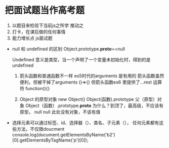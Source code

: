 # 把面试题当作高考题
   1. 以题目来检验下当前js之所学 推动之
   2. 打卡，在课后做的任何事情
   3. 能力增长点
    js面试题

- null 和 undefined 的区别
    Object.prototype.__proto__==null

    Undefined 意义是类型，当一个声明了一个变量未初始化时，得到的是undefined
    1. 箭头函数和普通函数不一样
        es5时代的arguments 是有用的
        箭头函数虽然便利，但被干掉了arguments
        ()=>{}  但箭头函数es6 里提供了...rest 运算符
        function(){}
    
    2. Object 的原型对象
        new Object()
        Object(函数).prototype
        父（原型）对象
        Object（函数）.prototype.__proto__
        为什么？到顶了，最高级，不应该有原型， null
        null 此处没有对象，不该有值


- 选择元素可以通过标签、id、选择器（）、类名、子元素（），
    任何元素都有这些方法，不仅限doucment
    console.log(document.getElementsByName('b2')[0].getElementsByTagName('p')[0]);
    